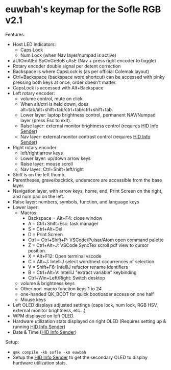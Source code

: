 # euwbah's keymap for the Sofle RGB v2.1

Features:

- Host LED indicators:
  - Caps Lock
  - Num Lock (when Nav layer/numpad is active)
- aUtOmAtEd SpOnGeBoB cAsE (Nav + press right encoder to toggle)
- Rotary encoder double signal per detent correction
- Backspace is where CapsLock is (as per official Colemak layout)
- Ctrl+Backspace (backspace word shortcut) can be accessed with pinky pressing both keys at once, order doesn't matter.
- CapsLock is accessed with Alt+Backspace
- Left rotary encoder:
  - volume control, mute on click
  - When alt/ctrl is held down, does alt+tab/alt+shift+tab/ctrl+tab/ctrl+shift+tab.
  - Lower layer: laptop brightness control, permanent NAV/Numpad layer (press Esc to exit).
  - Raise layer: external monitor brightness control (requires [HID Info Sender](https://github.com/euwbah/hid-info-sender))
  - Nav layer: external monitor contrast control (requires [HID Info Sender](https://github.com/euwbah/hid-info-sender))
- Right rotary encoder:
  - left/right arrow keys
  - Lower layer: up/down arrow keys
  - Raise layer: mouse scroll
  - Nav layer: Ctrl+Shift+left/right
- Shift is on the left thumb.
- Parentheses, grave/backtick, underscore are accessible from the base layer.
- Navigation layer, with arrow keys, home, end, Print Screen on the right, and num pad on the left.
- Raise layer: numbers, symbols, function, and language keys
- Lower layer:
  - Macros:
    - Backspace = Alt+F4: close window
    - A = Ctrl+Shift+Esc: task manager
    - S = Ctrl+Alt+Del
    - D = Print Screen
    - Ctrl = Ctrl+Shift+P: VSCode/Pulsar/Atom open command palette
    - Z = Ctrl+Alt+J: VSCode SyncTex scroll pdf view to cursor position.
    - X = Alt+F12: Open terminal vscode
    - C = Alt+J: IntelliJ select word/next occurrences of selection.
    - V = Shift+F6: IntelliJ refactor rename identifiers
    - B = Ctrl+Alt+V: IntelliJ "extract variable" keybinding
    - Ctrl+Win+Left/Right: Switch desktop
  - volume & brightness keys
  - Other non-macro function keys 1 to 24
  - one-handed QK_BOOT for quick bootloader access on one half
  - Mouse keys
- Left OLED displays adjusted settings (caps lock, num lock, RGB HSV, external monitor brightness, etc...)
- WPM displayed on left OLED.
- Hardware utilization stats displayed on right OLED (Requires setting up & running [HID Info Sender](https://github.com/euwbah/hid-info-sender))
- Date & Time ([HID Info Sender](https://github.com/euwbah/hid-info-sender))

Setup:

- `qmk compile -kb sofle -km euwbah`
- Setup the [HID Info Sender](https://github.com/euwbah/hid-info-sender) to get the secondary OLED to display hardware utilization stats.
